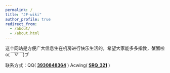 ```yaml
---
permalink: /
title: "JF-wiki"
author_profile: true
redirect_from: 
  - /about/
  - /about.html
---
```



这个网站是方便广大信息生在机房进行快乐生活的，希望大家能多多指教，蟹蟹啦o(*￣▽￣*)ブ 

联系方式：QQ( **[3930848364](https://user.qzone.qq.com/3930848364?loginfrom=2)** )    Acwing( **[SRQ_321](https://www.acwing.com/user/myspace/index/550964/)** )
